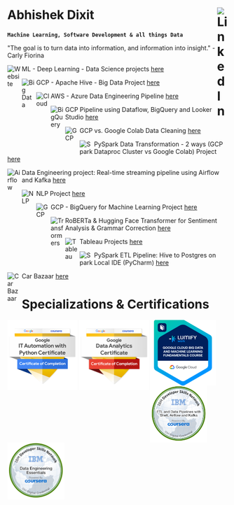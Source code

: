 # Abhishek Dixit  <a href="https://www.linkedin.com/in/abhishek-dixit-a01" target="_blank" rel="noopener"><img align="right" alt="LinkedIn" width="25px" src="https://cdn-icons-png.flaticon.com/512/174/174857.png"></a>


**`Machine Learning, Software Development & all things Data`**

"The goal is to turn data into information, and information into insight." - Carly Fiorina

<img align="left" alt="Website" width="30px" style="padding-right:3px;" src="https://upload.wikimedia.org/wikipedia/commons/thumb/c/c4/Globe_icon.svg/1024px-Globe_icon.svg.png" />ML - Deep Learning - Data Science projects <a href="https://abhishek-dxt.github.io/" target="_blank">here</a>

<img align="left" alt="Big Data" width="30px" style="padding-right:3px;" src="https://cdn-icons-png.flaticon.com/512/1349/1349217.png" />GCP - Apache Hive - Big Data Project <a href="https://github.com/Abhishek-Dxt/GCP_ApacheHive_BigData">here</a> 

<img align="left" alt="Cloud" width="30px" style="padding-right:3px;" src="https://cdn-icons-png.flaticon.com/512/9850/9850908.png" />AWS - Azure Data Engineering Pipeline <a href="https://github.com/Abhishek-Dxt/AWS_S3_to_Azure_Datalake_to_Azure_SQLdb_Pipeline_Data_Engineering">here</a>

<img align="left" alt="BigQuery" width="30px" style="padding-right:3px;" src="https://static-00.iconduck.com/assets.00/google-cloud-icon-512x412-8rnz6wkz.png" />GCP Pipeline using Dataflow, BigQuery and Looker Studio <a href="https://github.com/Abhishek-Dxt/GCP_Dataflow_BigQuery_Looker">here</a> 

<img align="left" alt="GCP" width="30px" style="padding-right:3px;" src="https://upload.wikimedia.org/wikipedia/commons/0/03/Dataproc-128px-Retina.png" />GCP vs. Google Colab Data Cleaning <a href="https://github.com/Abhishek-Dxt/Py_Spark_GCP_vs_Colab_Data_Cleaning">here</a> 

<img align="left" alt="Spark" width="30px" style="padding-right:3px;" src="https://w7.pngwing.com/pngs/263/900/png-transparent-apache-spark-apache-zeppelin-apache-software-foundation-apache-hadoop-tutorial-spark-miscellaneous-text-orange-thumbnail.png" />PySpark Data Transformation - 2 ways (GCP Dataproc Cluster vs Google Colab) Project <a href="https://github.com/Abhishek-Dxt/Py_Spark_GCP_vs_Colab_Data_Cleaning">here</a>

<img align="left" alt="Airflow" width="30px" style="padding-right:3px;" src="https://miro.medium.com/v2/resize:fit:700/1*qCXA0Ex9wlEMl8igYsOkhw.png" />Data Engineering project: Real-time streaming pipeline using Airflow and Kafka <a href="https://github.com/Abhishek-Dxt/ETL_Airflow_Kafka">here</a>

<img align="left" alt="NLP" width="30px" style="padding-right:3px;" src="https://cdn-icons-png.flaticon.com/512/2845/2845814.png" />NLP Project <a href="https://abhishek-dxt-nlp-data-roles-app-462v2a.streamlit.app/">here</a>

<img align="left" alt="GCP" width="30px" style="padding-right:3px;" src="https://cdn.icon-icons.com/icons2/2699/PNG/512/google_bigquery_logo_icon_168150.png" />GCP - BigQuery for Machine Learning Project <a href="https://github.com/Abhishek-Dxt/BigQuery_ML">here</a>

<img align="left" alt="Transformers" width="30px" style="padding-right:3px;" src="https://miro.medium.com/v2/resize:fit:904/1*GAQrbFIV-G5cT3-OchMEHg.png" />RoBERTa & Hugging Face Transformer for Sentiment Analysis & Grammar Correction <a href="https://github.com/Abhishek-Dxt/Transformers_Sentiment_Analysis_Grammar_Correction">here</a>

<img align="left" alt="Tableau" width="30px" style="padding-right:3px;" src="https://pbs.twimg.com/profile_images/1268207088683020288/d9agkn4h_400x400.jpg" />Tableau Projects <a href="https://public.tableau.com/app/profile/abhishek.dixit2101">here</a>

<img align="left" alt="Spark" width="30px" style="padding-right:3px;" src="https://w7.pngwing.com/pngs/263/900/png-transparent-apache-spark-apache-zeppelin-apache-software-foundation-apache-hadoop-tutorial-spark-miscellaneous-text-orange-thumbnail.png" />PySpark ETL Pipeline: Hive to Postgres on Local IDE (PyCharm) <a href="https://github.com/Abhishek-Dxt/PySpark_Hive_Postgres_ETL_Pipeline">here</a>

<img align="left" alt="Car Bazaar" width="30px" style="padding-right:3px;" src="https://cdn-icons-png.flaticon.com/512/744/744465.png" />Car Bazaar <a href="https://abhishek-dxt-car-bazaar-app-oiosn0.streamlit.app/">here</a>

# Specializations & Certifications

[<img align="left" alt="Google Specialization" width="160px" style="padding-right:3px;" src="Images/auto.png">](https://www.coursera.org/account/accomplishments/professional-cert/SXQNQM9FR2F6)

[<img align="left" alt="Google Specialization" width="160px" style="padding-right:3px;" src="Images/da.png">](https://www.coursera.org/account/accomplishments/professional-cert/93XSXHDP6FXK)

[<img align="left" alt="GCP" width="150px" style="padding-right:3px;" src="Images/gcp.png">](https://www.coursera.org/account/accomplishments/verify/E6LWRMAG69XS)

[<img align="left" alt="IBM Specialization" width="130px" style="padding-right:3px;" src="Images/etl.png">](https://www.credly.com/badges/f93a2813-879a-4ebf-8f32-7e361ce94236)

[<img align="left" alt="IBM Specialization" width="130px" style="padding-right:3px;" src="Images/de.png">](https://www.credly.com/badges/14711cfe-fb02-4b72-9bdb-0f47704bb6ea)
